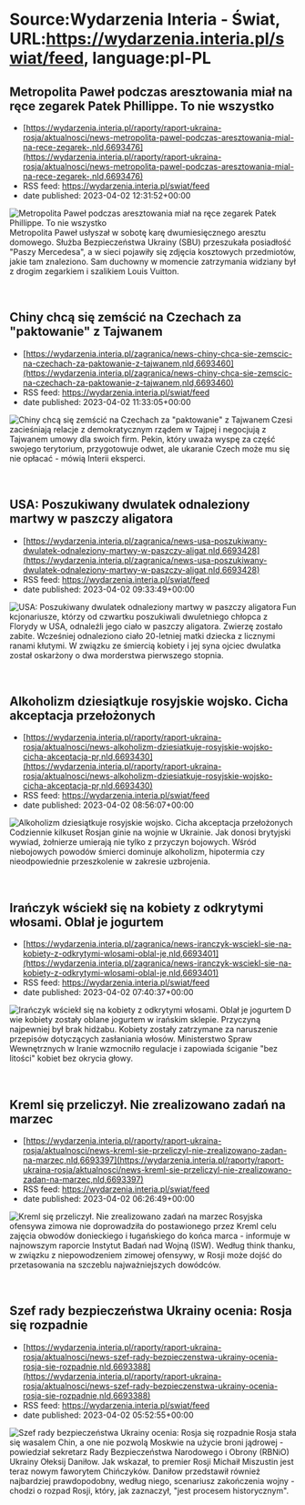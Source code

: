 # Source:Wydarzenia Interia - Świat, URL:https://wydarzenia.interia.pl/swiat/feed, language:pl-PL

## Metropolita Paweł podczas aresztowania miał na ręce zegarek Patek Phillippe. To nie wszystko
 - [https://wydarzenia.interia.pl/raporty/raport-ukraina-rosja/aktualnosci/news-metropolita-pawel-podczas-aresztowania-mial-na-rece-zegarek-,nId,6693476](https://wydarzenia.interia.pl/raporty/raport-ukraina-rosja/aktualnosci/news-metropolita-pawel-podczas-aresztowania-mial-na-rece-zegarek-,nId,6693476)
 - RSS feed: https://wydarzenia.interia.pl/swiat/feed
 - date published: 2023-04-02 12:31:52+00:00

<p><a href="https://wydarzenia.interia.pl/raporty/raport-ukraina-rosja/aktualnosci/news-metropolita-pawel-podczas-aresztowania-mial-na-rece-zegarek-,nId,6693476"><img align="left" alt="Metropolita Paweł podczas aresztowania miał na ręce zegarek Patek Phillippe. To nie wszystko" src="https://i.iplsc.com/metropolita-pawel-podczas-aresztowania-mial-na-rece-zegarek/000GZ6Q6Q6MNG9Y2-C321.jpg" /></a>Metropolita Paweł usłyszał w sobotę karę dwumiesięcznego aresztu domowego. Służba Bezpieczeństwa Ukrainy (SBU) przeszukała posiadłość &quot;Paszy Mercedesa&quot;, a w sieci pojawiły się zdjęcia kosztowych przedmiotów, jakie tam znaleziono. Sam duchowny w momencie zatrzymania widziany był z drogim zegarkiem i szalikiem Louis Vuitton.</p><br clear="all" />

## Chiny chcą się zemścić na Czechach za "paktowanie" z Tajwanem
 - [https://wydarzenia.interia.pl/zagranica/news-chiny-chca-sie-zemscic-na-czechach-za-paktowanie-z-tajwanem,nId,6693460](https://wydarzenia.interia.pl/zagranica/news-chiny-chca-sie-zemscic-na-czechach-za-paktowanie-z-tajwanem,nId,6693460)
 - RSS feed: https://wydarzenia.interia.pl/swiat/feed
 - date published: 2023-04-02 11:33:05+00:00

<p><a href="https://wydarzenia.interia.pl/zagranica/news-chiny-chca-sie-zemscic-na-czechach-za-paktowanie-z-tajwanem,nId,6693460"><img align="left" alt="Chiny chcą się zemścić na Czechach za &quot;paktowanie&quot; z Tajwanem" src="https://i.iplsc.com/chiny-chca-sie-zemscic-na-czechach-za-paktowanie-z-tajwanem/000GZ6B4V1IFPBE4-C321.jpg" /></a>Czesi zacieśniają relacje z demokratycznym rządem w Tajpej i negocjują z Tajwanem umowy dla swoich firm. Pekin, który uważa wyspę za część swojego terytorium, przygotowuje odwet, ale ukaranie Czech może mu się nie opłacać - mówią Interii eksperci.</p><br clear="all" />

## USA: Poszukiwany dwulatek odnaleziony martwy w paszczy aligatora
 - [https://wydarzenia.interia.pl/zagranica/news-usa-poszukiwany-dwulatek-odnaleziony-martwy-w-paszczy-aligat,nId,6693428](https://wydarzenia.interia.pl/zagranica/news-usa-poszukiwany-dwulatek-odnaleziony-martwy-w-paszczy-aligat,nId,6693428)
 - RSS feed: https://wydarzenia.interia.pl/swiat/feed
 - date published: 2023-04-02 09:33:49+00:00

<p><a href="https://wydarzenia.interia.pl/zagranica/news-usa-poszukiwany-dwulatek-odnaleziony-martwy-w-paszczy-aligat,nId,6693428"><img align="left" alt="USA: Poszukiwany dwulatek odnaleziony martwy w paszczy aligatora" src="https://i.iplsc.com/usa-poszukiwany-dwulatek-odnaleziony-martwy-w-paszczy-aligat/000GZ5Y5F6OU8LCV-C321.jpg" /></a>Funkcjonariusze, którzy od czwartku poszukiwali dwuletniego chłopca z Florydy w USA, odnaleźli jego ciało w paszczy aligatora. Zwierzę zostało zabite. Wcześniej odnaleziono ciało 20-letniej matki dziecka z licznymi ranami kłutymi. W związku ze śmiercią kobiety i jej syna ojciec dwulatka został oskarżony o dwa morderstwa pierwszego stopnia.</p><br clear="all" />

## Alkoholizm dziesiątkuje rosyjskie wojsko. Cicha akceptacja przełożonych
 - [https://wydarzenia.interia.pl/raporty/raport-ukraina-rosja/aktualnosci/news-alkoholizm-dziesiatkuje-rosyjskie-wojsko-cicha-akceptacja-pr,nId,6693430](https://wydarzenia.interia.pl/raporty/raport-ukraina-rosja/aktualnosci/news-alkoholizm-dziesiatkuje-rosyjskie-wojsko-cicha-akceptacja-pr,nId,6693430)
 - RSS feed: https://wydarzenia.interia.pl/swiat/feed
 - date published: 2023-04-02 08:56:07+00:00

<p><a href="https://wydarzenia.interia.pl/raporty/raport-ukraina-rosja/aktualnosci/news-alkoholizm-dziesiatkuje-rosyjskie-wojsko-cicha-akceptacja-pr,nId,6693430"><img align="left" alt="Alkoholizm dziesiątkuje rosyjskie wojsko. Cicha akceptacja przełożonych" src="https://i.iplsc.com/alkoholizm-dziesiatkuje-rosyjskie-wojsko-cicha-akceptacja-pr/000GZ5YO8K4YHI7E-C321.jpg" /></a>Codziennie kilkuset Rosjan ginie na wojnie w Ukrainie. Jak donosi brytyjski wywiad, żołnierze umierają nie tylko z przyczyn bojowych. Wśród niebojowych powodów śmierci dominuje alkoholizm, hipotermia czy nieodpowiednie przeszkolenie w zakresie uzbrojenia.</p><br clear="all" />

## Irańczyk wściekł się na kobiety z odkrytymi włosami. Oblał je jogurtem
 - [https://wydarzenia.interia.pl/zagranica/news-iranczyk-wsciekl-sie-na-kobiety-z-odkrytymi-wlosami-oblal-je,nId,6693401](https://wydarzenia.interia.pl/zagranica/news-iranczyk-wsciekl-sie-na-kobiety-z-odkrytymi-wlosami-oblal-je,nId,6693401)
 - RSS feed: https://wydarzenia.interia.pl/swiat/feed
 - date published: 2023-04-02 07:40:37+00:00

<p><a href="https://wydarzenia.interia.pl/zagranica/news-iranczyk-wsciekl-sie-na-kobiety-z-odkrytymi-wlosami-oblal-je,nId,6693401"><img align="left" alt="Irańczyk wściekł się na kobiety z odkrytymi włosami. Oblał je jogurtem" src="https://i.iplsc.com/iranczyk-wsciekl-sie-na-kobiety-z-odkrytymi-wlosami-oblal-je/000GZ5RFODQN2DM1-C321.jpg" /></a>Dwie kobiety zostały oblane jogurtem w irańskim sklepie. Przyczyną najpewniej był brak hidżabu. Kobiety zostały zatrzymane za naruszenie przepisów dotyczących zasłaniania włosów. Ministerstwo Spraw Wewnętrznych w Iranie wzmocniło regulacje i zapowiada ściganie &quot;bez litości&quot; kobiet bez okrycia głowy. </p><br clear="all" />

## Kreml się przeliczył. Nie zrealizowano zadań na marzec
 - [https://wydarzenia.interia.pl/raporty/raport-ukraina-rosja/aktualnosci/news-kreml-sie-przeliczyl-nie-zrealizowano-zadan-na-marzec,nId,6693397](https://wydarzenia.interia.pl/raporty/raport-ukraina-rosja/aktualnosci/news-kreml-sie-przeliczyl-nie-zrealizowano-zadan-na-marzec,nId,6693397)
 - RSS feed: https://wydarzenia.interia.pl/swiat/feed
 - date published: 2023-04-02 06:26:49+00:00

<p><a href="https://wydarzenia.interia.pl/raporty/raport-ukraina-rosja/aktualnosci/news-kreml-sie-przeliczyl-nie-zrealizowano-zadan-na-marzec,nId,6693397"><img align="left" alt="Kreml się przeliczył. Nie zrealizowano zadań na marzec" src="https://i.iplsc.com/kreml-sie-przeliczyl-nie-zrealizowano-zadan-na-marzec/000GZ5DNGDF4A5TO-C321.jpg" /></a>Rosyjska ofensywa zimowa nie doprowadziła do postawionego przez Kreml celu zajęcia obwodów donieckiego i ługańskiego do końca marca - informuje w najnowszym raporcie Instytut Badań nad Wojną (ISW). Według think thanku, w związku z niepowodzeniem zimowej ofensywy, w Rosji może dojść do przetasowania na szczeblu najważniejszych dowódców. </p><br clear="all" />

## Szef rady bezpieczeństwa Ukrainy ocenia: Rosja się rozpadnie
 - [https://wydarzenia.interia.pl/raporty/raport-ukraina-rosja/aktualnosci/news-szef-rady-bezpieczenstwa-ukrainy-ocenia-rosja-sie-rozpadnie,nId,6693388](https://wydarzenia.interia.pl/raporty/raport-ukraina-rosja/aktualnosci/news-szef-rady-bezpieczenstwa-ukrainy-ocenia-rosja-sie-rozpadnie,nId,6693388)
 - RSS feed: https://wydarzenia.interia.pl/swiat/feed
 - date published: 2023-04-02 05:52:55+00:00

<p><a href="https://wydarzenia.interia.pl/raporty/raport-ukraina-rosja/aktualnosci/news-szef-rady-bezpieczenstwa-ukrainy-ocenia-rosja-sie-rozpadnie,nId,6693388"><img align="left" alt="Szef rady bezpieczeństwa Ukrainy ocenia: Rosja się rozpadnie" src="https://i.iplsc.com/szef-rady-bezpieczenstwa-ukrainy-ocenia-rosja-sie-rozpadnie/000ESWJKSFN2DODQ-C321.jpg" /></a>Rosja stała się wasalem Chin, a one nie pozwolą Moskwie na użycie broni jądrowej - powiedział sekretarz Rady Bezpieczeństwa Narodowego i Obrony (RBNiO) Ukrainy Ołeksij Daniłow. Jak wskazał, to premier Rosji Michaił Miszustin jest teraz nowym faworytem Chińczyków. Daniłow przedstawił również najbardziej prawdopodobny, według niego, scenariusz zakończenia wojny - chodzi o rozpad Rosji, który, jak zaznaczył, &quot;jest procesem historycznym&quot;.</p><br clear="all" />

